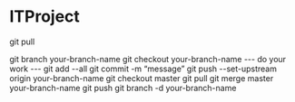 # ITProject


git pull 

git branch your-branch-name
git checkout your-branch-name
--- do your work ---
git add --all
git commit -m “message”
git push --set-upstream origin your-branch-name
git checkout master
git pull
git merge master your-branch-name
git push
git branch -d your-branch-name

